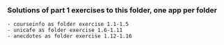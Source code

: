 ### Solutions of part 1 exercises to this folder, one app per folder
    - courseinfo as folder exercise 1.1-1.5
    - unicafe as folder exercise 1.6-1.11
    - anecdotes as folder exercise 1.12-1.16
